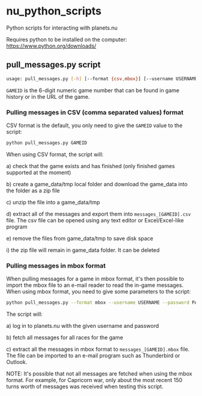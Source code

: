 # nu_python_scripts
Python scripts for interacting with planets.nu

Requires python to be installed on the computer: https://www.python.org/downloads/

## pull_messages.py script

```bash
usage: pull_messages.py [-h] [--format {csv,mbox}] [--username USERNAME] [--password PASSWORD] GAMEID
```

`GAMEID` is the 6-digit numeric game number that can be found in game history or in the URL of the game.

### Pulling messages in CSV (comma separated values) format

CSV format is the default, you only need to give the `GAMEID` value to the script:

```bash
python pull_messages.py GAMEID
```

When using CSV format, the script will:

a) check that the game exists and has finished (only finished games supported at the moment)

b) create a game_data/tmp local folder and download the game_data into the folder as a zip file

c) unzip the file into a game_data/tmp

d) extract all of the messages and export them into `messages_[GAMEID].csv` file.  The csv file can be opened using any text editor or Excel/Excel-like program

e) remove the files from game_data/tmp to save disk space

i) the zip file will remain in game_data folder.  It can be deleted

### Pulling messages in mbox format

When pulling messages for a game in mbox format, it's then possible to import the mbox file to an e-mail reader to read the in-game messages. When using mbox format, you need to give some parameters to the script:

```bash
python pull_messages.py --format mbox --username USERNAME --password PASSWORD GAMEID
```

The script will:

a) log in to planets.nu with the given username and password

b) fetch all messages for all races for the game

c) extract all the messages in mbox format to `messages_[GAMEID].mbox` file. The file can be imported to an e-mail program such as Thunderbird or Outlook.

NOTE: It's possible that not all messages are fetched when using the mbox format. For example, for Capricorn war, only about the most recent 150 turns worth of messages was received when testing this script.
